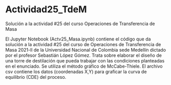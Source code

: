 # Actividad25_TdeM
Solución a la actividad #25 del curso Operaciones de Transferencia de Masa

El Jupyter Notebook (Actv25_Masa.ipynb) contiene el código que da solución a la actividad #25 del curso de Operaciones
de Transferencia de Masa 2021-ll de la Universidad Nacional de Colombia sede Medellín dictado por el profesor Sebastián 
López Gómez. Trata sobre elaborar el diseño de una torre de destilación que pueda trabajar con las condiciones planteadas 
en el enunciado. Se utiliza el método gráfico de McCabe-Thiele. El archivo csv contiene los datos (coordenadas X,Y) para 
graficar la curva de equilibrio (CDE) del proceso.
